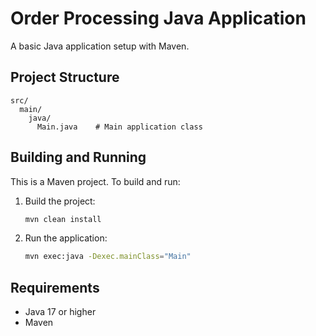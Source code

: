 # Order Processing Java Application

A basic Java application setup with Maven.

## Project Structure

```
src/
  main/
    java/
      Main.java    # Main application class
```

## Building and Running

This is a Maven project. To build and run:

1. Build the project:
   ```bash
   mvn clean install
   ```

2. Run the application:
   ```bash
   mvn exec:java -Dexec.mainClass="Main"
   ```

## Requirements
- Java 17 or higher
- Maven